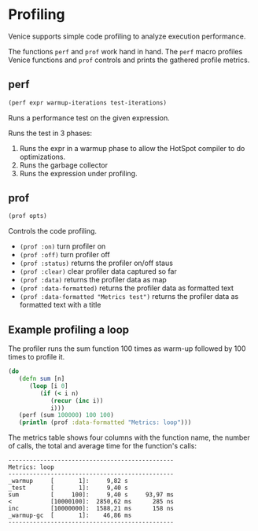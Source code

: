 # Profiling

Venice supports simple code profiling to analyze execution performance.

The functions `perf` and `prof` work hand in hand.
The `perf` macro profiles Venice functions and `prof` controls and prints 
the gathered profile metrics.


## perf

```clojure
(perf expr warmup-iterations test-iterations)
```

Runs a performance test on the given expression. 

Runs the test in 3 phases: 
   1. Runs the expr in a warmup phase to allow the HotSpot compiler to do optimizations. 
   2. Runs the garbage collector 
   3. Runs the expression under profiling.


## prof

```clojure
(prof opts)
```

Controls the code profiling.

- `(prof :on)`   turn profiler on  
- `(prof :off)`   turn profiler off  
- `(prof :status)`   returns the profiler on/off staus  
- `(prof :clear)`   clear profiler data captured so far  
- `(prof :data)`   returns the profiler data as map  
- `(prof :data-formatted)`   returns the profiler data as formatted text  
- `(prof :data-formatted "Metrics test")`   returns the profiler data as formatted text with a title  


## Example profiling a loop

The profiler runs the sum function 100 times as warm-up followed by 100 times to profile it. 

```clojure
(do
   (defn sum [n]
      (loop [i 0]
         (if (< i n)
            (recur (inc i))
            i)))
   (perf (sum 100000) 100 100)
   (println (prof :data-formatted "Metrics: loop")))
```

The metrics table shows four columns with the function name, the number of calls, the 
total and average time for the function's calls:

```text
-----------------------------------------------
Metrics: loop
-----------------------------------------------
_warmup     [       1]:     9,82 s             
_test       [       1]:     9,40 s             
sum         [     100]:     9,40 s     93,97 ms
<           [10000100]:  2850,62 ms      285 ns
inc         [10000000]:  1588,21 ms      158 ns
_warmup-gc  [       1]:    46,86 ms            
-----------------------------------------------
```
